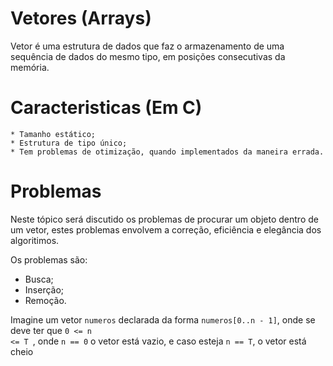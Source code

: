 # Vetores (Arrays)

Vetor é uma estrutura de dados que faz o armazenamento de uma sequência de dados do mesmo tipo, em posições consecutivas da memória.

# Caracteristicas (Em C)
    * Tamanho estático;
    * Estrutura de tipo único;
    * Tem problemas de otimização, quando implementados da maneira errada.

# Problemas

Neste tópico será discutido os problemas de procurar um objeto dentro de um vetor, estes problemas envolvem a correção, eficiência e elegância dos algoritimos.

Os problemas são:
 * Busca;
 * Inserção;
 * Remoção. 

 Imagine um vetor <code>numeros</code> declarada da forma <code>numeros[0..n - 1]</code>, onde se deve ter que <code>0 <= n <= T </code>, onde <code>n == 0</code> o vetor está vazio, e caso esteja <code>n == T</code>, o vetor está cheio